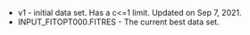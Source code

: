 * v1 - initial data set. Has a c<=1 limit. Updated on Sep 7, 2021. 
* INPUT_FITOPT000.FITRES - The current best data set.